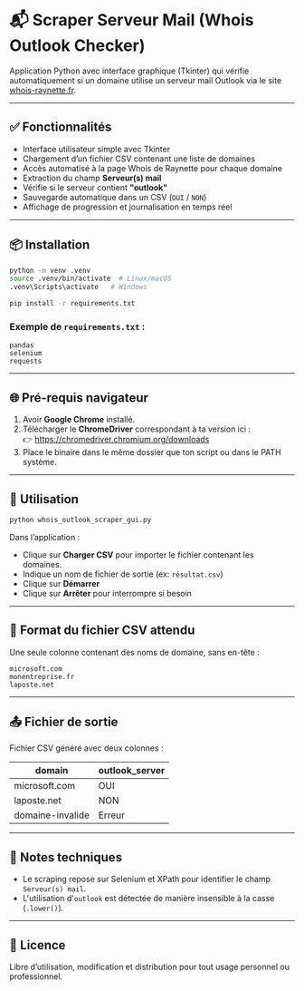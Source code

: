 # 📬 Scraper Serveur Mail (Whois Outlook Checker)

Application Python avec interface graphique (Tkinter) qui vérifie automatiquement si un domaine utilise un serveur mail Outlook via le site [whois-raynette.fr](https://www.whois-raynette.fr).

---

## ✅ Fonctionnalités

- Interface utilisateur simple avec Tkinter
- Chargement d’un fichier CSV contenant une liste de domaines
- Accès automatisé à la page Whois de Raynette pour chaque domaine
- Extraction du champ **Serveur(s) mail**
- Vérifie si le serveur contient **"outlook"**
- Sauvegarde automatique dans un CSV (`OUI` / `NON`)
- Affichage de progression et journalisation en temps réel

---

## 📦 Installation

```bash
python -m venv .venv
source .venv/bin/activate  # Linux/macOS
.venv\Scripts\activate   # Windows

pip install -r requirements.txt
```

### Exemple de `requirements.txt` :

```
pandas
selenium
requests
```

---

## 🌐 Pré-requis navigateur

1. Avoir **Google Chrome** installé.
2. Télécharger le **ChromeDriver** correspondant à ta version ici :  
   👉 https://chromedriver.chromium.org/downloads
3. Place le binaire dans le même dossier que ton script ou dans le PATH système.

---

## 🚀 Utilisation

```bash
python whois_outlook_scraper_gui.py
```

Dans l’application :
- Clique sur **Charger CSV** pour importer le fichier contenant les domaines.
- Indique un nom de fichier de sortie (ex: `résultat.csv`)
- Clique sur **Démarrer**
- Clique sur **Arrêter** pour interrompre si besoin

---

## 🧾 Format du fichier CSV attendu

Une seule colonne contenant des noms de domaine, sans en-tête :

```
microsoft.com
monentreprise.fr
laposte.net
```

---

## 📤 Fichier de sortie

Fichier CSV généré avec deux colonnes :

| domain           | outlook_server |
|------------------|----------------|
| microsoft.com    | OUI            |
| laposte.net      | NON            |
| domaine-invalide | Erreur         |

---

## 🧠 Notes techniques

- Le scraping repose sur Selenium et XPath pour identifier le champ `Serveur(s) mail`.
- L'utilisation d'`outlook` est détectée de manière insensible à la casse (`.lower()`).

---

## 📄 Licence

Libre d’utilisation, modification et distribution pour tout usage personnel ou professionnel.